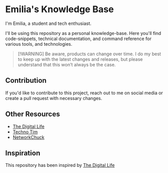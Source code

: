 # Emilia's Knowledge Base

I'm Emilia, a student and tech enthusiast.

I'll be using this repository as a personal knowledge-base. Here you'll find code-snippets, technical documentation, and command reference for various tools, and technologies.

> [!WARNING] Be aware, products can change over time. I do my best to keep up with the latest changes and releases, but please understand that this won’t always be the case.

## Contribution

If you'd like to contribute to this project, reach out to me on social media or create a pull request with necessary changes.

## Other Resources

- [The Digital Life](https://www.youtube.com/c/TheDigitalLifeTech)
- [Techno Tim](https://www.youtube.com/c/TechnoTimLive)
- [NetworkChuck](https://www.youtube.com/c/NetworkChuck)

## Inspiration

This repository has been inspired by [The Digital Life](https://github.com/xcad2k/cheat-sheets)
